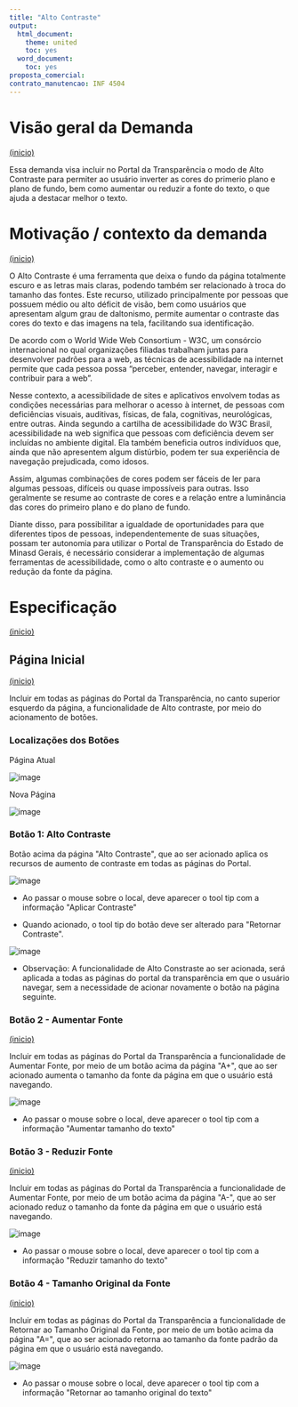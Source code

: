 ```yaml
---
title: "Alto Contraste"
output:
  html_document:
    theme: united
    toc: yes
  word_document:
    toc: yes
proposta_comercial: 
contrato_manutencao: INF 4504 
---
```


# Visão geral da Demanda
<a href="#top">(inicio)</a>

Essa demanda visa incluir no Portal da Transparência o modo de  Alto Contraste para permiter ao usuário inverter as cores do primerio plano e plano de fundo, bem como aumentar ou reduzir a fonte do texto, o que ajuda a destacar melhor o texto.


# Motivação / contexto da demanda
<a href="#top">(inicio)</a>

O Alto Contraste é uma ferramenta que deixa o fundo da página totalmente escuro e as letras mais claras, podendo também ser relacionado à troca do tamanho das fontes. Este recurso, utilizado principalmente por pessoas que possuem médio ou alto déficit de visão, bem como usuários que apresentam algum grau de daltonismo, permite aumentar o contraste das cores do texto e das imagens na tela, facilitando sua identificação.

De acordo com o World Wide Web Consortium - W3C, um consórcio internacional no qual organizações filiadas trabalham juntas para desenvolver padrões para a web, as técnicas de acessibilidade na internet permite que cada pessoa possa “perceber, entender, navegar, interagir e contribuir para a web”.

Nesse contexto, a acessibilidade de sites e aplicativos envolvem todas as condições necessárias para melhorar o acesso à internet, de pessoas com deficiências visuais, auditivas, físicas, de fala, cognitivas, neurológicas, entre outras. Ainda segundo a cartilha de acessibilidade do W3C Brasil, acessibilidade na web significa que pessoas com deficiência devem ser incluídas no ambiente digital. Ela também beneficia outros indivíduos que, ainda que não apresentem algum distúrbio, podem ter sua experiência de navegação prejudicada, como idosos.

Assim, algumas combinações de cores podem ser fáceis de ler para algumas pessoas, difíceis ou quase impossíveis para outras. Isso geralmente se resume ao contraste de cores e a relação entre a luminância das cores do primeiro plano e do plano de fundo. 

Diante disso, para possibilitar a igualdade de oportunidades para que diferentes tipos de pessoas, independentemente de suas situações, possam ter autonomia para utilizar o Portal de Transparência do Estado de Minasd Gerais, é necessário considerar a implementação de algumas ferramentas de acessibilidade, como o alto contraste e o aumento ou redução da fonte da página.


# Especificação
<a href="#top">(inicio)</a>

## Página Inicial
<a href="#top">(inicio)</a>

Incluir em todas as páginas do Portal da Transparência, no canto superior esquerdo da página, a funcionalidade de Alto contraste, por meio do acionamento de botões.

### Localizações dos Botões

Página Atual

![image](https://user-images.githubusercontent.com/52920939/217844694-af7badea-cf8f-4375-81ae-d7b9895af279.png)

Nova Página

![image](https://user-images.githubusercontent.com/52920939/217846279-f7f2d9df-1d86-4436-b728-710f83abf682.png)



### Botão 1: Alto Contraste

Botão acima da página "Alto Contraste", que ao ser acionado aplica os recursos de aumento de contraste em todas as páginas do Portal.

![image](https://user-images.githubusercontent.com/52920939/217844860-7c56ff80-ddf4-4d49-985d-56da99e6ea28.png)

- Ao passar o mouse sobre o local, deve aparecer o tool tip com a informação "Aplicar Contraste"

- Quando acionado, o tool tip do botão deve ser alterado para "Retornar Contraste".

![image](https://user-images.githubusercontent.com/52920939/217845054-36b6c1af-72cb-4572-a47b-a545e57d4798.png)

- Observação: A funcionalidade de Alto Constraste ao ser acionada, será aplicada a todas as páginas do portal da transparência em que o usuário navegar, sem a necessidade de acionar novamente o botão na página seguinte.


### Botão 2 - Aumentar Fonte
<a href="#top">(inicio)</a>

Incluir em todas as páginas do Portal da Transparência a funcionalidade de Aumentar Fonte, por meio de um botão acima da página "A+", que ao ser acionado aumenta o tamanho da fonte da página em que o usuário está navegando.

![image](https://user-images.githubusercontent.com/52920939/217845748-df9b244b-60de-407b-b0da-73b6a991dec0.png)

- Ao passar o mouse sobre o local, deve aparecer o tool tip com a informação "Aumentar tamanho do texto"


### Botão 3 - Reduzir Fonte
<a href="#top">(inicio)</a>

Incluir em todas as páginas do Portal da Transparência a funcionalidade de Aumentar Fonte, por meio de um botão acima da página "A-", que ao ser acionado reduz o tamanho da fonte da página em que o usuário está navegando.

![image](https://user-images.githubusercontent.com/52920939/217845872-7a056fce-3cea-4e63-b2e5-7960ea1afbdd.png)

- Ao passar o mouse sobre o local, deve aparecer o tool tip com a informação "Reduzir tamanho do texto"


### Botão 4 - Tamanho Original da Fonte
<a href="#top">(inicio)</a>

Incluir em todas as páginas do Portal da Transparência a funcionalidade de Retornar ao Tamanho Original da Fonte, por meio de um botão acima da página "A=", que ao ser acionado retorna ao tamanho da fonte padrão da página em que o usuário está navegando.

![image](https://user-images.githubusercontent.com/52920939/217845968-c4e7e078-3811-471e-8884-fe0a6e6b44ce.png)


- Ao passar o mouse sobre o local, deve aparecer o tool tip com a informação "Retornar ao tamanho original do texto"



